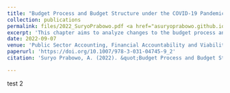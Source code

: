 ```yaml
---
title: "Budget Process and Budget Structure under the COVID-19 Pandemic in Indonesia"
collection: publications
permalink: files/2022_SuryoPrabowo.pdf <a href="asuryoprabowo.github.io/files/2022_SuryoPrabowo.pdf" target="_blank">PDF.</a>
excerpt: 'This chapter aims to analyze changes to the budget process and the budget structure immediately following the coronavirus disease 2019 (COVID-19) pandemic. A case study of Indonesia is employed along with process tracing to ensure in-depth observation and rigor to the causal inquiry. The analysis results in two main findings. First, the budget process at the central government adapted to the COVID-19 pandemic, as observed throughout the preparation, approval, implementation, and evaluation phases. Second, the national budget structure changed. In aggregate terms, revenues dropped and expenditures increased, resulting in a growing level of deficits. Also, the government policy priorities and sectoral allocations shifted. Budgets for health and social sectors increased while allocations for the infrastructure sector decreased, albeit only temporarily. Taken together, these are indicative of the overall implications of the COVID-19 pandemic for the government budget.'
date: 2022-09-07
venue: 'Public Sector Accounting, Financial Accountability and Viability in Times of Crisis'
paperurl: 'https://doi.org/10.1007/978-3-031-04745-9_2'
citation: 'Suryo Prabowo, A. (2022). &quot;Budget Process and Budget Structure under the COVID-19 Pandemic in Indonesia.&quot; In Giovanna Dabbicco et al. (Eds), <i>Public Sector Accounting, Financial Accountability and Viability in Times of Crisis</i>, Palgrave Macmillan.'

---
```


test 2
